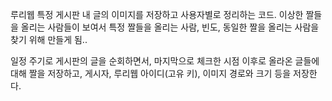 루리웹 특정 게시판 내 글의 이미지를 저장하고 사용자별로 정리하는 코드.
이상한 짤들을 올리는 사람들이 보여서 특정 짤들을 올리는 사람, 빈도, 동일한 짤을 올리는 사람을 찾기 위해 만들게 됨..

일정 주기로 게시판의 글을 순회하면서, 마지막으로 체크한 시점 이후로 올라온 글들에 대해 짤을 저장하고, 게시자, 루리웹 아이디(고유 키), 이미지 경로와 크기 등을 저장한다.

